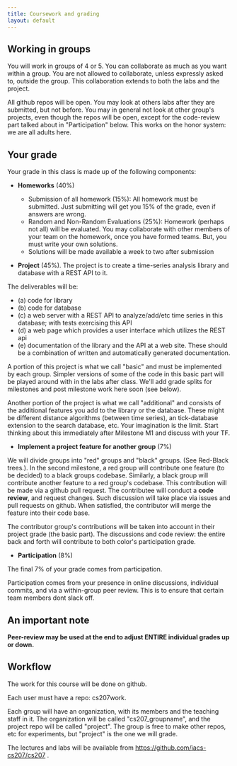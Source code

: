 ```yaml
---
title: Coursework and grading
layout: default
---
```



## Working in groups

You will work in groups of 4 or 5. You can collaborate as much as you want within a group. You are not allowed to collaborate, unless expressly asked to, outside the group. This collaboration extends to both the labs and the project.

All github repos will be open. You may look at others labs after they are submitted, but not before. You may in general not look at other group's projects, even though the repos will be open, except for the code-review part talked about in "Participation" below. This works on the honor system: we are all adults here.

## Your grade

Your grade in this class is made up of the following components:

- **Homeworks** (40%)
    - Submission of all homework (15%): All homework must be submitted. Just submitting will get you 15% of the grade, even if answers are wrong.
    - Random and Non-Random Evaluations (25%): Homework (perhaps not all) will be evaluated. You may collaborate with other members of your team on the homework, once you have formed teams. But, you must write your own solutions.
    - Solutions will be made available a week to two after submission


- **Project** (45%). The project is to create a time-series analysis library and database with a REST API to it.

The deliverables will be:

- (a) code for library
- (b) code for database
- (c) a web server with a REST API to analyze/add/etc time series in this database; with tests exercising this API
- (d) a web page which provides a user interface which utilizes the REST api
- (e) documentation of the library and the API at a web site. These should be a combination of written and automatically generated documentation.

A portion of this project is what we call "basic" and must be implemented by each group. Simpler versions of some of the code in this basic part will be played around with in the labs after class. We'll add grade splits for milestones and post milestone work here soon (see below).

Another portion of the project is what we call "additional" and consists of the additional features you add to the library or the database. These might be different distance algorithms (between time series), an tick-database extension to the search database, etc. Your imagination is the limit. Start thinking about this immediately after Milestone M1 and discuss with your TF. 

- **Implement a project feature for another group** (7%)


 We will divide groups into "red" groups and "black" groups. (See Red-Black trees.). In the second milestone, a red group will contribute one feature (to be decided) to a black groups codebase. Similarly, a black group will contribute another feature to a red group's codebase. This contribution will be made via a github pull request. The contributee will conduct a **code review**, and request changes. Such discussion will take place via issues and pull requests on github. When satisfied, the contributor will merge the feature into their code base.

 The contributor group's contributions will be taken into account in their project grade (the basic part). The discussions and code review: the entire back and forth will contribute to both color's participation grade.

- **Participation** (8%)

 The final 7% of your grade comes from participation.

Participation comes from your presence in online discussions, individual commits, and via a within-group peer review. This is to ensure that certain team members dont slack off.

## An important note

**Peer-review may be used at the end to adjust ENTIRE individual grades up or down.**

## Workflow

The work for this course will be done on github.

Each user must have a repo: cs207work.

Each group will have an organization, with its members and the teaching staff in it. The organization will be called "cs207_groupname", and the project repo will be called "project". The group is free to make other repos, etc for experiments, but "project" is the one we will grade.

The lectures and labs will be available from https://github.com/iacs-cs207/cs207 .

